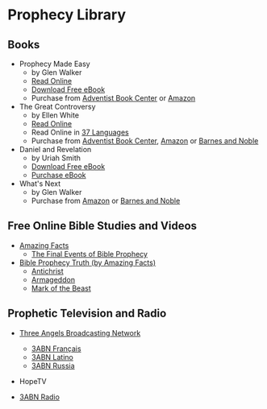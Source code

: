 # Prophecy Library

## Books

* Prophecy Made Easy
  * by Glen Walker
  * [Read Online](/ReadOnline.html)
  * [Download Free eBook](/pdf/ProphecyMadeEasy.pdf)
  * Purchase from [Adventist Book Center](http://www.adventistbookcenter.com/prophecy-made-easy-experience-the-future-now.html) or [Amazon](http://www.amazon.com/Prophecy-Made-Easy-Glen-Walker/dp/0615113567)
* The Great Controversy
  * by Ellen White 
  * [Read Online](http://www.whiteestate.org/books/gc/gc.asp)
  * Read Online in [37 Languages](/37languages/)
  * Purchase from [Adventist Book Center](http://www.adventistbookcenter.com/great-controversy.html), [Amazon](http://www.amazon.com/Great-Controversy-Ellen-G-White/dp/1492344931/) or [Barnes and Noble](http://www.barnesandnoble.com/w/the-great-controversy-ellen-white/1117541345?ean=9781456569587)
* Daniel and Revelation
  * by Uriah Smith 
  * [Download Free eBook](/pdf/DanielAndRevelation.pdf)
  * [Purchase eBook](http://www.amazon.com/Daniel-Revelation-Uriah-Smith-ebook/dp/B0086NEVSA/)
* What's Next
  * by Glen Walker 
  * Purchase from [Amazon](http://www.amazon.com/Whats-Next-Visions-Revelation-Walker/dp/0578073544/) or [Barnes and Noble](http://www.barnesandnoble.com/w/whats-next-visions-of-revelation-glen-a-walker/1112722100?ean=9780578073545)

## Free Online Bible Studies and Videos

* [Amazing Facts](http://www.amazingfacts.com "Amazing Facts")
  * [The Final Events of Bible Prophecy](https://www.youtube.com/watch?v=Fl4VoH1i19E) 
* [Bible Prophecy Truth (by Amazing Facts)](http://www.bibleprophecytruth.com/ "Bible Prophecy Truth (by Amazing Facts)")
  * [Antichrist](http://www.bibleprophecytruth.com/topics/antichrist "Antichrist")
  * [Armageddon](http://www.bibleprophecytruth.com/topics/armageddon "Armageddon")
  * [Mark of the Beast](http://www.bibleprophecytruth.com/topics/mark-of-the-beast)

## Prophetic Television and Radio ##
* [Three Angels Broadcasting Network](http://3abn.org)
  * [3ABN Français](http://www.3abnfrancais.org/)
  * [3ABN Latino](http://3abnlatino.tv/)
  * [3ABN Russia](http://www.3abn.ru/)

* HopeTV

* [3ABN Radio](http://3abn.org/networks/3abn-radio/)
